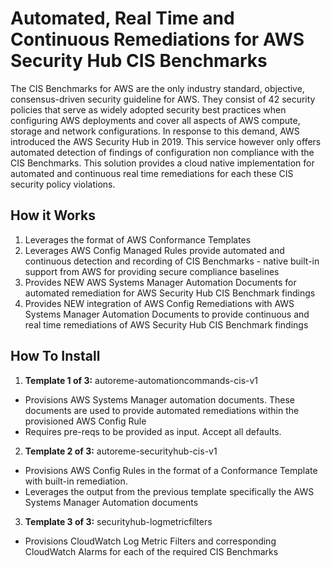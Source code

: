 <p align="center">
</p>

# Automated, Real Time and Continuous Remediations for AWS Security Hub CIS Benchmarks

The CIS Benchmarks for AWS are the only industry standard, objective, consensus-driven security guideline for AWS. They consist of 42 security policies that serve as widely adopted security best practices when configuring AWS deployments and cover all aspects of AWS compute, storage and network configurations. In response to this demand, AWS introduced the AWS Security Hub in 2019. This service however only offers automated detection of findings of configuration non compliance with the CIS Benchmarks. This solution provides a cloud native implementation for automated and continuous real time remediations for each these CIS security policy violations.

## How it Works

1. Leverages the format of AWS Conformance Templates
2. Leverages AWS Config Managed Rules provide automated and continuous detection and recording of CIS Benchmarks - native built-in support from AWS for providing secure compliance baselines
3. Provides NEW AWS Systems Manager Automation Documents for automated remediation for AWS Security Hub CIS Benchmark findings
4. Provides NEW integration of AWS Config Remediations with AWS Systems Manager Automation Documents to provide continuous and real time remediations of AWS Security Hub CIS Benchmark findings

## How To Install

1. **Template 1 of 3:** autoreme-automationcommands-cis-v1
* Provisions AWS Systems Manager automation documents. These documents are used to provide automated remediations within the provisioned AWS Config Rule
* Requires pre-reqs to be provided as input. Accept all defaults.

2. **Template 2 of 3:** autoreme-securityhub-cis-v1
* Provisions AWS Config Rules in the format of a Conformance Template with built-in remediation. 
* Leverages the output from the previous template specifically the AWS Systems Manager Automation documents

3. **Template 3 of 3:** securityhub-logmetricfilters
* Provisions CloudWatch Log Metric Filters  and corresponding CloudWatch Alarms for each of the required CIS Benchmarks 




